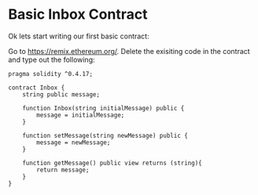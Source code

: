 # Basic Inbox Contract


Ok lets start writing our first basic contract:

Go to https://remix.ethereum.org/. Delete the exisiting code in the contract and type out the following:

```
pragma solidity ^0.4.17;

contract Inbox {
    string public message;
    
    function Inbox(string initialMessage) public {
        message = initialMessage;
    }
    
    function setMessage(string newMessage) public {
        message = newMessage;
    }
    
    function getMessage() public view returns (string){
        return message;
    }
}

````
